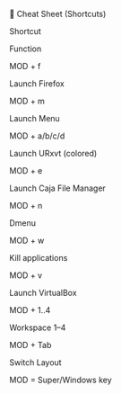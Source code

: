 🧹 Cheat Sheet (Shortcuts)

Shortcut

Function

MOD + f

Launch Firefox

MOD + m

Launch Menu

MOD + a/b/c/d

Launch URxvt (colored)

MOD + e

Launch Caja File Manager

MOD + n

Dmenu

MOD + w

Kill applications

MOD + v

Launch VirtualBox

MOD + 1..4

Workspace 1–4

MOD + Tab

Switch Layout

MOD = Super/Windows key

